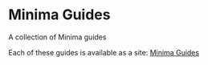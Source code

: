 # Minima Guides
A collection of Minima guides

Each of these guides is available as a site: [Minima Guides](https://minima-guides.formulathoughts.com)
